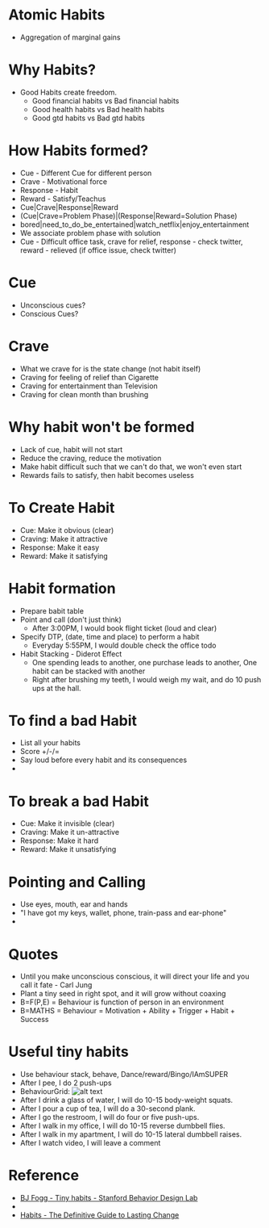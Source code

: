 # Atomic Habits
* Aggregation of marginal gains

# Why Habits?
* Good Habits create freedom.
  * Good financial habits vs Bad financial habits
  * Good health habits vs Bad health habits
  * Good gtd habits vs Bad gtd habits
  
# How Habits formed?
* Cue - Different Cue for different person
* Crave - Motivational force
* Response - Habit
* Reward - Satisfy/Teachus
* Cue|Crave|Response|Reward
* (Cue|Crave=Problem Phase)|(Response|Reward=Solution Phase)
* bored|need_to_do_be_entertained|watch_netflix|enjoy_entertainment
* We associate problem phase with solution
* Cue - Difficult office task, crave for relief, response - check twitter, reward - relieved (if office issue, check twitter) 

# Cue
* Unconscious cues?
* Conscious Cues?

# Crave
* What we crave for is the state change (not habit itself)
* Craving for feeling of relief than Cigarette
* Craving for entertainment than Television
* Craving for clean month than brushing

# Why habit won't be formed
* Lack of cue, habit will not start
* Reduce the craving, reduce the motivation
* Make habit difficult such that we can't do that, we won't even start
* Rewards fails to satisfy, then habit becomes useless

# To Create Habit
* Cue: Make it obvious (clear)
* Craving: Make it attractive
* Response: Make it easy
* Reward: Make it satisfying

# Habit formation
* Prepare babit table
* Point and call (don't just think)
  * After 3:00PM, I would book flight ticket (loud and clear)
* Specify DTP, (date, time and place) to perform a habit
  * Everyday 5:55PM, I would double check the office todo
* Habit Stacking - Diderot Effect
  * One spending leads to another, one purchase leads to another, One habit can be stacked with another   
  * Right after brushing my teeth, I would weigh my wait, and do 10 push ups at the hall.
  
# To find a bad Habit
* List all your habits
* Score +/-/=
* Say loud before every habit and its consequences
* 


# To break a bad Habit
* Cue: Make it invisible (clear)
* Craving: Make it un-attractive
* Response: Make it hard
* Reward: Make it unsatisfying
    
# Pointing and Calling
* Use eyes, mouth, ear and hands
* "I have got my keys, wallet, phone, train-pass and ear-phone"
*   

# Quotes
* Until you make unconscious conscious, it will direct your life and you call it fate - Carl Jung
* Plant a tiny seed in right spot, and it will grow without coaxing
* B=F(P,E) = Behaviour is function of person in an environment 
* B=MATHS = Behaviour = Motivation + Ability + Trigger + Habit + Success 

# Useful tiny habits
* Use behaviour stack, behave, Dance/reward/Bingo/IAmSUPER
* After I pee, I do 2 push-ups
* BehaviourGrid: ![alt text][BehaviourGrid]
* After I drink a glass of water, I will do 10-15 body-weight squats.
* After I pour a cup of tea, I will do a 30-second plank.
* After I go the restroom, I will do four or five push-ups.
* After I walk in my office, I will do 10-15 reverse dumbbell flies.
* After I walk in my apartment, I will do 10-15 lateral dumbbell raises.
* After I watch video, I will leave a comment

# Reference
* [BJ Fogg - Tiny habits - Stanford Behavior Design Lab](https://www.bjfogg.com/)
* [BehaviourGrid]: img/bjfogg.png "BehaviourGrid"
* [Habits - The Definitive Guide to Lasting Change](http://www.selfication.com/)